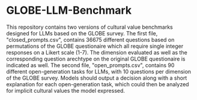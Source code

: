 # GLOBE-LLM-Benchmark

This repository contains two versions of cultural value benchmarks designed for LLMs based on the GLOBE survey. The first file, "closed_prompts.csv", contains 36675 different questions based on permutations of the GLOBE questionaire which all require single integer responses on a Likert scale (1-7). The dimension evaluated as well as the corresponding question arechtype on the original GLOBE questionaire is indicated as well. The second file, "open_prompts.csv", contains 90 different open-generation tasks for LLMs, with 10 questions per dimension of the GLOBE survey. Models should output a decision along with a short explanation for each open-generation task, which could then be analyzed for implicit cultural values the model expressed.
